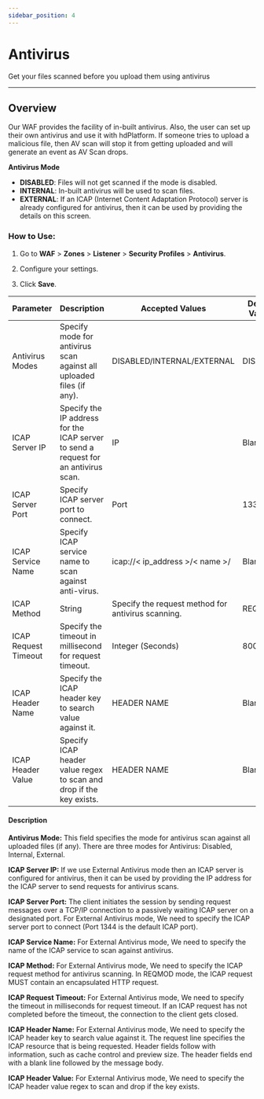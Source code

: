 ```yaml
---
sidebar_position: 4
---
```


# Antivirus

Get your files scanned before you upload them using antivirus

---

## Overview 

Our WAF provides the facility of in-built antivirus. Also, the user can set up their own antivirus and use it with hdPlatform. If someone tries to upload a malicious file, then AV scan will stop it from getting uploaded and will generate an event as AV Scan drops.

**Antivirus Mode**

- **DISABLED**: Files will not get scanned if the mode is disabled.
- **INTERNAL**: In-built antivirus will be used to scan files.
- **EXTERNAL**: If an ICAP (Internet Content Adaptation Protocol) server is already configured for antivirus, then it can be used by providing the details on this screen.  

### How to Use:

1. Go to **WAF** > **Zones** > **Listener** > **Security Profiles** > **Antivirus**.

2. Configure your settings.

3. Click **Save**.

Parameter | Description |Accepted Values  | Default Values | 
| ----------- | ----------- | ----------- | ----------|
| Antivirus Modes | Specify mode for antivirus scan against all uploaded files (if any). | DISABLED/INTERNAL/EXTERNAL | DISABLED |
| ICAP Server IP | Specify the IP address for the ICAP server to send a request for an antivirus scan. | IP | Blank |
| ICAP Server Port | Specify ICAP server port to connect.| Port | 1334 |
| ICAP Service Name | Specify ICAP service name to scan against anti-virus. | icap://< ip_address >/< name >/ | Blank |
| ICAP Method| String | Specify the request method for antivirus scanning.| REQMOD | REQMOD |
| ICAP Request Timeout | Specify the timeout in millisecond for request timeout. | Integer (Seconds) | 800 |
| ICAP Header Name | Specify the ICAP header key to search value against it.| HEADER NAME | Blank |
| ICAP Header Value | Specify ICAP header value regex to scan and drop if the key exists. | HEADER NAME | Blank |

#### Description
 
**Antivirus Mode:**  This field specifies the mode for antivirus scan against all uploaded files (if any). There are three modes for Antivirus: Disabled, Internal, External.  

**ICAP Server IP:**  If we use External Antivirus mode then an ICAP server is configured for antivirus, then it can be used by providing the IP address for the ICAP server to send requests for antivirus scans.  

**ICAP Server Port:** The client initiates the session by sending request messages over a TCP/IP connection to a passively waiting ICAP server on a designated port. For External Antivirus mode, We need to specify the ICAP server port to connect (Port 1344 is the default ICAP port).  

**ICAP Service Name:** For External Antivirus mode, We need to specify the name of the ICAP service to scan against antivirus.  

**ICAP Method:** For External Antivirus mode, We need to specify the ICAP request method for antivirus scanning. In REQMOD mode, the ICAP request MUST contain an encapsulated HTTP request.  

**ICAP Request Timeout:** For External Antivirus mode, We need to specify the timeout in milliseconds for request timeout. If an ICAP request has not completed before the timeout, the connection to the client gets closed.  

**ICAP Header Name:** For External Antivirus mode, We need to specify the ICAP header key to search value against it. The request line specifies the ICAP resource that is being requested. Header fields follow with information, such as cache control and preview size. The header fields end with a blank line followed by the message body.  

**ICAP Header Value:** For External Antivirus mode, We need to specify the ICAP header value regex to scan and drop if the key exists.  